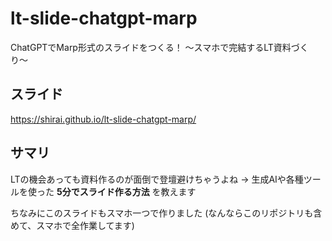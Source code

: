 # lt-slide-chatgpt-marp
ChatGPTでMarp形式のスライドをつくる！ 〜スマホで完結するLT資料づくり〜

## スライド
https://shirai.github.io/lt-slide-chatgpt-marp/

## サマリ

LTの機会あっても資料作るのが面倒で登壇避けちゃうよね
→ 生成AIや各種ツールを使った **5分でスライド作る方法** を教えます

ちなみにこのスライドもスマホ一つで作りました
(なんならこのリポジトリも含めて、スマホで全作業してます)
